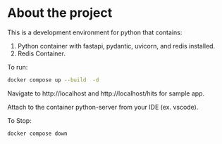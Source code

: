 # About the project

This is a development environment for python that contains:

1) Python container with fastapi, pydantic, uvicorn, and redis installed.
2) Redis Container.

To run:

```bash
docker compose up --build  -d
```
Navigate to http://localhost and http://localhost/hits for sample app.

Attach to the container python-server from your IDE (ex. vscode).

To Stop:

```bash
docker compose down
```